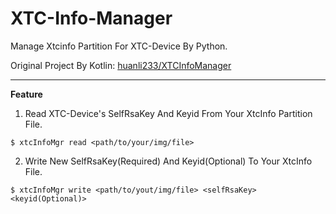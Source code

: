 # XTC-Info-Manager

Manage Xtcinfo Partition For XTC-Device By Python.

Original Project By Kotlin: [huanli233/XTCInfoManager](https://github.com/huanli233/XTCInfoManager)

---

**Feature**

1. Read XTC-Device's SelfRsaKey And Keyid From Your XtcInfo Partition File.

```
$ xtcInfoMgr read <path/to/your/img/file>
```

2. Write New SelfRsaKey(Required) And Keyid(Optional) To Your XtcInfo File.

```
$ xtcInfoMgr write <path/to/yout/img/file> <selfRsaKey> <keyid(Optional)>
```
